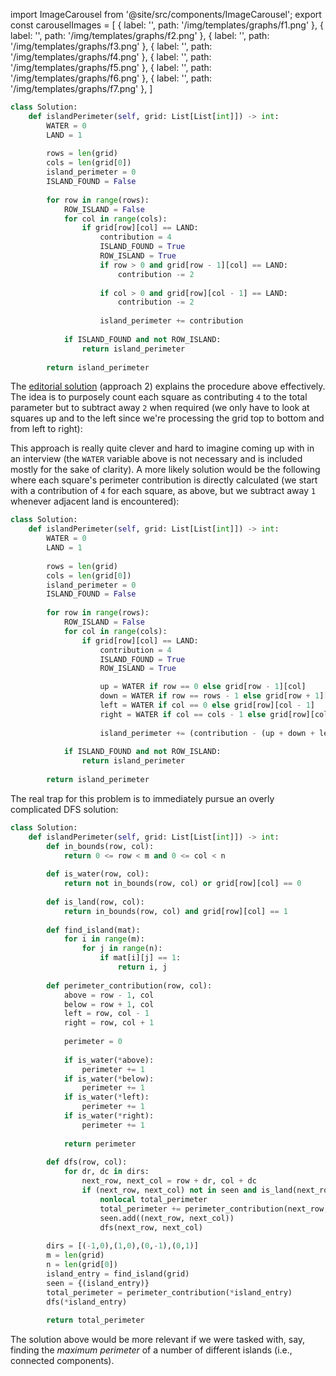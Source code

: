 import ImageCarousel from '@site/src/components/ImageCarousel';
export const carouselImages = [
  {
    label: '',
    path: '/img/templates/graphs/f1.png'
  },
  {
    label: '',
    path: '/img/templates/graphs/f2.png'
  },
  {
    label: '',
    path: '/img/templates/graphs/f3.png'
  },
  {
    label: '',
    path: '/img/templates/graphs/f4.png'
  },
  {
    label: '',
    path: '/img/templates/graphs/f5.png'
  },
  {
    label: '',
    path: '/img/templates/graphs/f6.png'
  },
  {
    label: '',
    path: '/img/templates/graphs/f7.png'
  },
]

```python
class Solution:
    def islandPerimeter(self, grid: List[List[int]]) -> int:
        WATER = 0
        LAND = 1
        
        rows = len(grid)
        cols = len(grid[0])
        island_perimeter = 0
        ISLAND_FOUND = False
        
        for row in range(rows):
            ROW_ISLAND = False
            for col in range(cols):
                if grid[row][col] == LAND:
                    contribution = 4
                    ISLAND_FOUND = True
                    ROW_ISLAND = True
                    if row > 0 and grid[row - 1][col] == LAND:
                        contribution -= 2
                        
                    if col > 0 and grid[row][col - 1] == LAND:
                        contribution -= 2
                        
                    island_perimeter += contribution
                    
            if ISLAND_FOUND and not ROW_ISLAND:
                return island_perimeter
            
        return island_perimeter
```

The [editorial solution](https://leetcode.com/problems/island-perimeter/solution/) (approach 2) explains the procedure above effectively. The idea is to purposely count each square as contributing `4` to the total parameter but to subtract away `2` when required (we only have to look at squares up and to the left since we're processing the grid top to bottom and from left to right):

<div align='center' class='centeredImageDiv' >
  <ImageCarousel images={carouselImages} variableHeight={false} customWidth={360} customHeight='auto' />
</div>

This approach is really quite clever and hard to imagine coming up with in an interview (the `WATER` variable above is not necessary and is included mostly for the sake of clarity). A more likely solution would be the following where each square's perimeter contribution is directly calculated (we start with a contribution of `4` for each square, as above, but we subtract away `1` whenever adjacent land is encountered):

```python
class Solution:
    def islandPerimeter(self, grid: List[List[int]]) -> int:
        WATER = 0
        LAND = 1
        
        rows = len(grid)
        cols = len(grid[0])
        island_perimeter = 0
        ISLAND_FOUND = False
        
        for row in range(rows):
            ROW_ISLAND = False
            for col in range(cols):
                if grid[row][col] == LAND:
                    contribution = 4
                    ISLAND_FOUND = True
                    ROW_ISLAND = True

                    up = WATER if row == 0 else grid[row - 1][col]
                    down = WATER if row == rows - 1 else grid[row + 1][col]
                    left = WATER if col == 0 else grid[row][col - 1]
                    right = WATER if col == cols - 1 else grid[row][col + 1]
                        
                    island_perimeter += (contribution - (up + down + left + right))
                    
            if ISLAND_FOUND and not ROW_ISLAND:
                return island_perimeter
            
        return island_perimeter
```

The real trap for this problem is to immediately pursue an overly complicated DFS solution:

```python
class Solution:
    def islandPerimeter(self, grid: List[List[int]]) -> int:
        def in_bounds(row, col):
            return 0 <= row < m and 0 <= col < n
        
        def is_water(row, col):
            return not in_bounds(row, col) or grid[row][col] == 0
        
        def is_land(row, col):
            return in_bounds(row, col) and grid[row][col] == 1
        
        def find_island(mat):
            for i in range(m):
                for j in range(n):
                    if mat[i][j] == 1:
                        return i, j
                    
        def perimeter_contribution(row, col):
            above = row - 1, col
            below = row + 1, col
            left = row, col - 1
            right = row, col + 1
            
            perimeter = 0
            
            if is_water(*above):
                perimeter += 1
            if is_water(*below):
                perimeter += 1
            if is_water(*left):
                perimeter += 1
            if is_water(*right):
                perimeter += 1
                
            return perimeter
        
        def dfs(row, col):
            for dr, dc in dirs:
                next_row, next_col = row + dr, col + dc
                if (next_row, next_col) not in seen and is_land(next_row, next_col):
                    nonlocal total_perimeter
                    total_perimeter += perimeter_contribution(next_row, next_col)
                    seen.add((next_row, next_col))
                    dfs(next_row, next_col)
            
        dirs = [(-1,0),(1,0),(0,-1),(0,1)]
        m = len(grid)
        n = len(grid[0])
        island_entry = find_island(grid)
        seen = {(island_entry)}
        total_perimeter = perimeter_contribution(*island_entry)
        dfs(*island_entry)
        
        return total_perimeter
```

The solution above would be more relevant if we were tasked with, say, finding the *maximum perimeter* of a number of different islands (i.e., connected components).